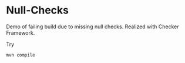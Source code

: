 # Null-Checks

Demo of failing build due to missing null checks. Realized with Checker Framework.

Try 
```BASH
mvn compile
```
